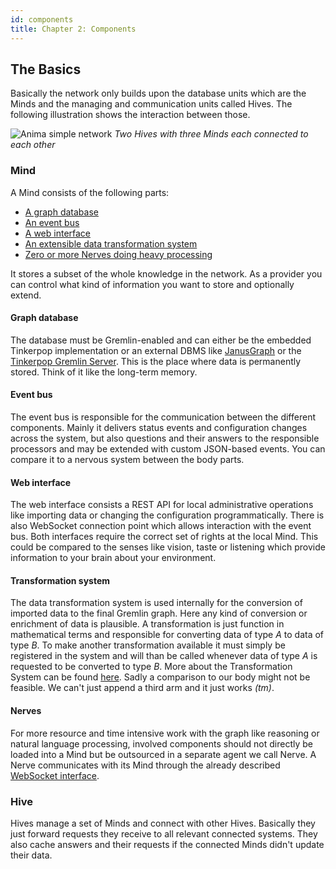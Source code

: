 ```yaml
---
id: components
title: Chapter 2: Components
---
```


## The Basics

Basically the network only builds upon the database units which are the Minds and the managing and
communication units called Hives. The following illustration shows the interaction between those.

![Anima simple network](/img/anima_net_overview.png)
_Two Hives with three Minds each connected to each other_

### Mind

A Mind consists of the following parts:
* [A graph database](#graph-database)
* [An event bus](#event-bus)
* [A web interface](#web-interface)
* [An extensible data transformation system](#transformation-system)
* [Zero or more Nerves doing heavy processing](#nerves)

It stores a subset of the whole knowledge in the network.
As a provider you can control what kind of information you want to store
and optionally extend.

#### Graph database

The database must be Gremlin-enabled and can either be
the embedded Tinkerpop implementation or
an external DBMS like [JanusGraph](https://janusgraph.org/) or
the [Tinkerpop Gremlin Server](http://tinkerpop.apache.org/). This is the place
where data is permanently stored. Think of it like the long-term memory.

#### Event bus

The event bus is responsible for the communication between the different components.
Mainly it delivers status events and configuration changes across the system,
but also questions and their answers to the responsible processors and
may be extended with custom JSON-based events.
You can compare it to a nervous system between the body parts.

#### Web interface

The web interface consists a REST API for local administrative operations like
importing data or changing the configuration programmatically.
There is also WebSocket connection point which allows interaction with
the event bus. Both interfaces require the correct set of rights
at the local Mind. This could be compared to the senses like
vision, taste or listening which provide information to your brain about your environment.

#### Transformation system

The data transformation system is used internally for the conversion of
imported data to the final Gremlin graph.
Here any kind of conversion or enrichment of data is plausible.
A transformation is just function in mathematical terms and
responsible for converting data of type _A_ to data of type _B_.
To make another transformation available it must simply be registered
in the system and will than be called whenever data of type _A_ is requested
to be converted to type _B_.
More about the Transformation System can be found [here](/trafo).
Sadly a comparison to our body might not be feasible.
We can't just append a third arm and it just works _(tm)_.

#### Nerves

For more resource and time intensive work with the graph like reasoning or
natural language processing, involved components should not directly be loaded
into a Mind but be outsourced in a separate agent we call Nerve.
A Nerve communicates with its Mind through the already
described [WebSocket interface](#web-interface).

### Hive

Hives manage a set of Minds and connect with other Hives.
Basically they just forward requests they receive to all relevant connected systems.
They also cache answers and their requests
if the connected Minds didn't update their data.
